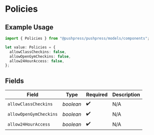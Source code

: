# Policies

## Example Usage

```typescript
import { Policies } from "@pushpress/pushpress/models/components";

let value: Policies = {
  allowClassCheckins: false,
  allowOpenGymCheckins: false,
  allow24HourAccess: false,
};
```

## Fields

| Field                  | Type                   | Required               | Description            |
| ---------------------- | ---------------------- | ---------------------- | ---------------------- |
| `allowClassCheckins`   | *boolean*              | :heavy_check_mark:     | N/A                    |
| `allowOpenGymCheckins` | *boolean*              | :heavy_check_mark:     | N/A                    |
| `allow24HourAccess`    | *boolean*              | :heavy_check_mark:     | N/A                    |